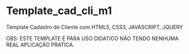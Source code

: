 # Template_cad_cli_m1

Template Cadastro de Cliente com HTML5, CSS3, JAVASCRIPT, JQUERY

OBS: ESTE TEMPLATE É PARA USO DIDATICO NÃO TENDO NENHUMA REAL APLICAÇÃO PRATICA.
